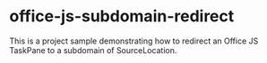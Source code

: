 # office-js-subdomain-redirect
This is a project sample demonstrating how to redirect an Office JS TaskPane to a subdomain of SourceLocation.
